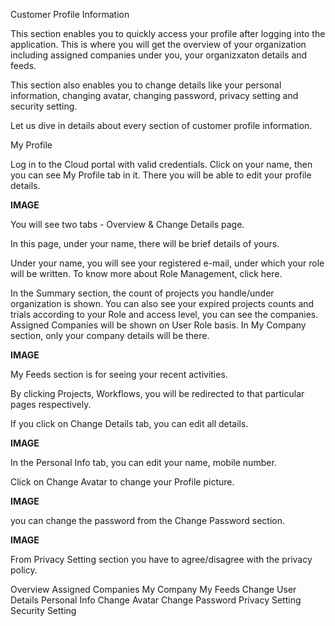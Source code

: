 

Customer Profile Information	

This section enables you to quickly access your profile after logging into the application. This is where you will get the overview of your organization including assigned companies under you, your organizxaton details and feeds.

This section also enables you to change details like your personal information, changing avatar, changing password, privacy setting and security setting.

Let us dive in details about every section of customer profile information.

My Profile 

Log in to the Cloud portal with valid credentials.
Click on your name, then you can see My Profile tab in it. There you will be able to edit your profile details.

**IMAGE**


You will see two tabs - Overview & Change Details page.

In this page, under your name, there will be brief details of yours.

Under your name, you will see your registered e-mail, under which your role will be written. To know more about Role Management, click here.


In the Summary section, the count of projects you handle/under organization is shown. You can also see your expired projects counts and trials according to your Role and access level, you can see the companies.
Assigned Companies will be shown on User Role basis.
In My Company section, only your company details will be there.

**IMAGE**

My Feeds section is for seeing your recent activities.

By clicking Projects, Workflows, you will be redirected to that particular pages respectively.

If you click on Change Details tab, you can edit all details.


**IMAGE**

In the Personal Info tab, you can edit your name, mobile number.

Click on Change Avatar to change your Profile picture.

**IMAGE**

you can change the password from the Change Password section.

**IMAGE**

From Privacy Setting section you have to agree/disagree with the privacy policy.


Overview
Assigned Companies
My Company
My Feeds
Change User Details
Personal Info
Change Avatar
Change Password
Privacy Setting
Security Setting

